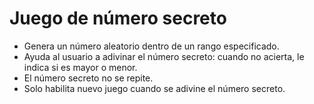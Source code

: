 # Juego de número secreto
- Genera un número aleatorio dentro de un rango especificado.
- Ayuda al usuario a adivinar el número secreto: cuando no acierta, le indica si es mayor o menor.
- El número secreto no se repite.
- Solo habilita nuevo juego cuando se adivine el número secreto.
